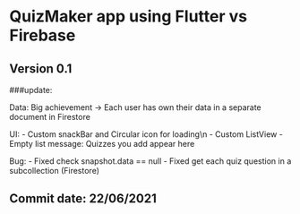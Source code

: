 # QuizMaker app using Flutter vs Firebase
## Version 0.1

###update: 

Data: Big achievement -> Each user has own their data in a separate document in Firestore

UI: - Custom snackBar and Circular icon for loading\n
    - Custom ListView
    - Empty list message: Quizzes you add appear here
    
Bug: - Fixed check snapshot.data == null
     - Fixed get each quiz question in a subcollection (Firestore)

## Commit date: 22/06/2021
